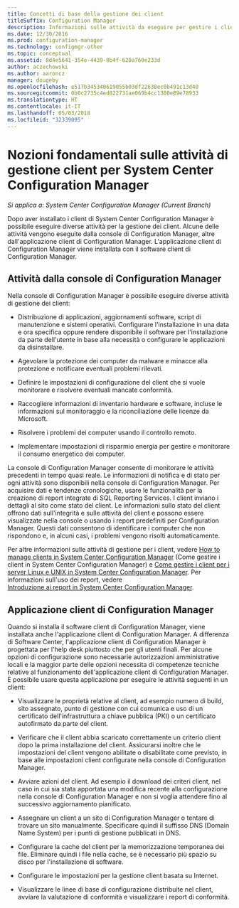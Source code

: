 ```yaml
---
title: Concetti di base della gestione dei client
titleSuffix: Configuration Manager
description: Informazioni sulle attività da eseguire per gestire i client di System Center Configuration Manager.
ms.date: 12/30/2016
ms.prod: configuration-manager
ms.technology: configmgr-other
ms.topic: conceptual
ms.assetid: 8d4e5641-354e-4439-8b4f-620a760e233d
author: aczechowski
ms.author: aaroncz
manager: dougeby
ms.openlocfilehash: e517b345340619055b03df22638ec0b491c13d40
ms.sourcegitcommit: 0b0c2735c4ed822731ae069b4cc1380e89e78933
ms.translationtype: HT
ms.contentlocale: it-IT
ms.lasthandoff: 05/03/2018
ms.locfileid: "32339095"
---
```

# <a name="fundamentals-of-client-management-tasks-for-system-center-configuration-manager"></a>Nozioni fondamentali sulle attività di gestione client per System Center Configuration Manager

*Si applica a: System Center Configuration Manager (Current Branch)*

Dopo aver installato i client di System Center Configuration Manager è possibile eseguire diverse attività per la gestione dei client.  Alcune delle attività vengono eseguite dalla console di Configuration Manager, altre dall'applicazione client di Configuration Manager. L'applicazione client di Configuration Manager viene installata con il software client di Configuration Manager.

## <a name="configuration-manager-console-tasks"></a>Attività dalla console di Configuration Manager
 Nella console di Configuration Manager è possibile eseguire diverse attività di gestione dei client:  

-   Distribuzione di applicazioni, aggiornamenti software, script di manutenzione e sistemi operativi. Configurare l'installazione in una data e ora specifica oppure rendere disponibile il software per l'installazione da parte dell'utente in base alla necessità o configurare le applicazioni da disinstallare.  

-   Agevolare la protezione dei computer da malware e minacce alla protezione e notificare eventuali problemi rilevati.  

-   Definire le impostazioni di configurazione del client che si vuole monitorare e risolvere eventuali mancate conformità.  

-   Raccogliere informazioni di inventario hardware e software, incluse le informazioni sul monitoraggio e la riconciliazione delle licenze da Microsoft.  

-   Risolvere i problemi dei computer usando il controllo remoto.  

-   Implementare impostazioni di risparmio energia per gestire e monitorare il consumo energetico dei computer.  

La console di Configuration Manager consente di monitorare le attività precedenti in tempo quasi reale. Le informazioni di notifica e di stato per ogni attività sono disponibili nella console di Configuration Manager. Per acquisire dati e tendenze cronologiche, usare le funzionalità per la creazione di report integrate di SQL Reporting Services. I client inviano i dettagli al sito come stato del client.  Le informazioni sullo stato del client offrono dati sull'integrità e sulle attività del client e possono essere visualizzate nella console o usando i report predefiniti per Configuration Manager. Questi dati consentono di identificare i computer che non rispondono e, in alcuni casi, i problemi vengono risolti automaticamente.  

 Per altre informazioni sulle attività di gestione per i client, vedere  [How to manage clients in System Center Configuration Manager](../../core/clients/manage/manage-clients.md) (Come gestire i client in System Center Configuration Manager) e [Come gestire i client per i server Linux e UNIX in System Center Configuration Manager](../../core/clients/manage/manage-clients-for-linux-and-unix-servers.md). Per informazioni sull'uso dei report, vedere   
            [Introduzione ai report in System Center Configuration Manager](../../core/servers/manage/introduction-to-reporting.md).  

## <a name="configuration-manager-client-application"></a>Applicazione client di Configuration Manager  
 Quando si installa il software client di Configuration Manager, viene installata anche l'applicazione client di Configuration Manager. A differenza di Software Center, l'applicazione client di Configuration Manager è progettata per l'help desk piuttosto che per gli utenti finali. Per alcune opzioni di configurazione sono necessarie autorizzazioni amministrative locali e la maggior parte delle opzioni necessita di competenze tecniche relative al funzionamento dell'applicazione client di Configuration Manager. È possibile usare questa applicazione per eseguire le attività seguenti in un client:  

-   Visualizzare le proprietà relative al client, ad esempio numero di build, sito assegnato, punto di gestione con cui comunica e uso di un certificato dell'infrastruttura a chiave pubblica (PKI) o un certificato autofirmato da parte del client.  

-   Verificare che il client abbia scaricato correttamente un criterio client dopo la prima installazione del client. Assicurarsi inoltre che le impostazioni del client vengono abilitate o disabilitate come previsto, in base alle impostazioni client configurate nella console di Configuration Manager.  

-   Avviare azioni del client. Ad esempio il download dei criteri client, nel caso in cui sia stata apportata una modifica recente alla configurazione nella console di Configuration Manager e non si voglia attendere fino al successivo aggiornamento pianificato.  

-   Assegnare un client a un sito di Configuration Manager o tentare di trovare un sito manualmente. Specificare quindi il suffisso DNS (Domain Name System) per i punti di gestione pubblicati in DNS.  

-   Configurare la cache del client per la memorizzazione temporanea dei file. Eliminare quindi i file nella cache, se è necessario più spazio su disco per l'installazione di software.  

-   Configurare le impostazioni per la gestione client basata su Internet.  

-   Visualizzare le linee di base di configurazione distribuite nel client, avviare la valutazione di conformità e visualizzare i report di conformità.  

